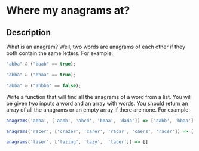 # Where my anagrams at?

## Description

What is an anagram? Well, two words are anagrams of each other if they both contain the same letters. For example:

```js
"abba" & ("baab" == true);

"abba" & ("bbaa" == true);

"abba" & ("abbba" == false);
```

Write a function that will find all the anagrams of a word from a list. You will be given two inputs a word and an array with words. You should return an array of all the anagrams or an empty array if there are none. For example:

```js
anagrams('abba', ['aabb', 'abcd', 'bbaa', 'dada']) => ['aabb', 'bbaa']

anagrams('racer', ['crazer', 'carer', 'racar', 'caers', 'racer']) => ['carer', 'racer']

anagrams('laser', ['lazing', 'lazy',  'lacer']) => []
```
